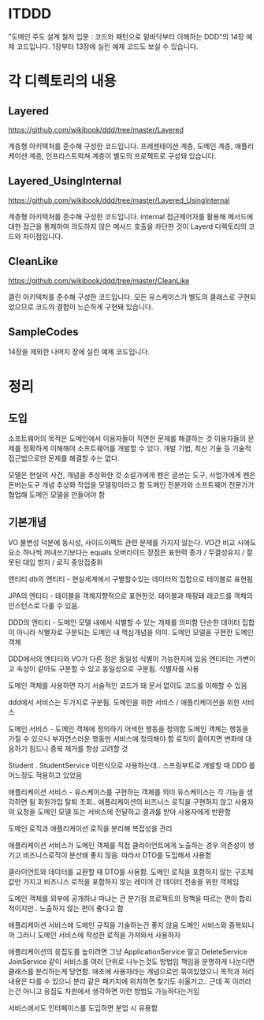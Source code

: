 # ITDDD

"도메인 주도 설계 철저 입문 : 코드와 패턴으로 밑바닥부터 이해하는 DDD"의 14장 예제 코드입니다.
1장부터 13장에 실린 예제 코드도 보실 수 있습니다.

# 각 디렉토리의 내용

## Layered

https://github.com/wikibook/ddd/tree/master/Layered

계층형 아키텍처를 준수해 구성한 코드입니다.
프레젠테이션 계층, 도메인 계층, 애플리케이션 계층, 인프라스트럭쳐 계층이 별도의 프로젝트로 구성돼 있습니다.

## Layered_UsingInternal

https://github.com/wikibook/ddd/tree/master/Layered_UsingInternal

계층형 아키텍처를 준수해 구성한 코드입니다.
internal 접근제어자를 활용해 메서드에 대한 접근을 통제하여 의도하지 않은 메서드 호출을 차단한 것이
Layerd 디렉토리의 코드와 차이점입니다.

## CleanLike

https://github.com/wikibook/ddd/tree/master/CleanLike

클린 아키텍처를 준수해 구성한 코드입니다.
모든 유스케이스가 별도의 클래스로 구현되었으므로 코드의 결합이 느슨하게 구현돼 있습니다.

## SampleCodes

14장을 제외한 나머지 장에 실린 예제 코드입니다.


# 정리 


## 도입

소프트웨어의 목적은 도메인에서 이용자들이 직면한 문제를 해결하는 것 
이용자들의 문제를 정확하게 이해해야 소프트웨어를 개발할 수 있다. 
개발 기법, 최신 기술 등 기술적 접근법으로만 문제를 해결할 수는 없다.

모델은 현실의 사건, 개념을 추상화한 것 
소설가에게 펜은 글쓰는 도구, 사업가에게 펜은 돈버는도구 
개념 추상화 작업을 모델링이라고 함 
도메인 전분가와 소프트웨어 전문가가 협업해 도메인 모델을 만들어야 함

## 기본개념 

VO
불변성 덕분에 동시성, 사이드이펙트 관련 문제를 가지지 않는다. 
VO간 비교 시에도 요소 하나씩 꺼내쓰기보다는 equals 오버라이드 
장점은 표현력 증가 / 무결성유지 / 잘못된 대입 방지 / 로직 중앙집중화 

엔티티
db의 엔티티 - 현실세계에서 구별할수있는 데이터의 집합으로 테이블로 표현됨 

JPA의 엔티티 - 테이블을 객체지향적으로 표현한것. 테이블과 매핑돼 레코드를 객체의 인스턴스로 다룰 수 있음. 

DDD의 엔티티 - 도메인 모델 내에서 식별할 수 있는 개체를 의미함 
단순한 데이터 집합이 아니라 식별자로 구분되는 도메인 내 핵심개념을 의미. 도메인 모델을 구현한 도메인 객체 

DDD에서의 엔티티와 VO가 다른 점은 동일성 식별이 가능한지에 있음 
엔티티는 가변이고 속성이 같아도 구분할 수 있고 동일성으로 구분됨. 식별자를 사용 

도메인 객체를 사용하면 자기 서술적인 코드가 돼 문서 없이도 코드를 이해할 수 있음

ddd에서 서비스는 두가지로 구분됨. 도메인을 위한 서비스 / 애플리케이션을 위한 서비스 

도메인 서비스 - 도메인 객체에 정의하기 어색한 행동을 정의함 
도메인 객체는 행동을 가질 수 있으니 부자연스러운 행동만 서비스에 정의해야 함 
로직이 흩어지면 변화에 대응하기 힘드니 중복 제거를 항상 고려할 것 

Student . StudentService 이런식으로 사용하는데.. 
스프링부트로 개발할 때 DDD 를 어느정도 적용하고 있었음

애플리케이션 서비스 - 유스케이스를 구현하는 객체를 의미 
유스케이스는 각 기능을 생각하면 됨 회원가입 탈퇴 조회..
애플리케이션의 비즈니스 로직을 구현하지 않고 사용자의 요청을 도메인 모델 또는 서비스에 전달하고 결과를 받아 사용자에게 반환함 

도메인 로직과 애플리케이션 로직을 분리해 복잡성을 관리 

애플리케이션 서비스가 도메인 객체를 직접 클라이언트에게 노출하는 경우 의존성이 생기고 비즈니스로직이 분산돼 좋지 않음. 
따라서 DTO를 도입해서 사용함 

클라이언트와 데이터를 교환할 때 DTO를 사용함. 도메인 로직을 포함하지 않는 구조체 
값만 가지고 비즈니스 로직을 포함하지 않는 레이어 간 데이터 전송을 위한 객체임 

도메인 객체를 외부에 공개하냐 마냐는 큰 분기점
프로젝트의 정책을 따르는 편이 합리적이지만.. 노출하지 않는 편이 좋다고 함 

애플리케이션 서비스에 도메인 규칙을 기술하는건 좋지 않음 도메인 서비스와 중복되니까 
그러니 도메인 서비스에 작성한 로직을 가져와서 사용하자 

애플리케이션의 응집도를 높이려면 그냥 ApplicationService 말고 DeleteService JoinService 같이 서비스를 여러 단위로 나누는것도 방법임 
책임을 분명하게 나눈다면 클래스를 분리하는게 당연함. 
애초에 사용자라는 개념으로만 묶여있었으니 목적과 처리 내용은 다를 수 있으니 분리 
같은 패키지에 위치하면 찾기도 쉬울거고.. 
근데 꼭 이러라는건 아니고 응집도 차원에서 생각하면 이런 방법도 가능하다는거임 

서비스에서도 인터페이스를 도입하면 분업 시 유용함